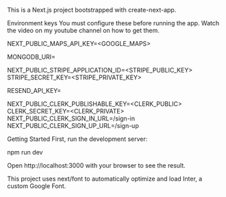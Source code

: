 This is a Next.js project bootstrapped with create-next-app.

Environment keys
You must configure these before running the app. Watch the video on my youtube channel on how to get them.

NEXT_PUBLIC_MAPS_API_KEY=<GOOGLE_MAPS>

MONGODB_URI=

NEXT_PUBLIC_STRIPE_APPLICATION_ID=<STRIPE_PUBLIC_KEY> STRIPE_SECRET_KEY=<STRIPE_PRIVATE_KEY>

RESEND_API_KEY=

NEXT_PUBLIC_CLERK_PUBLISHABLE_KEY=<CLERK_PUBLIC> CLERK_SECRET_KEY=<CLERK_PRIVATE> NEXT_PUBLIC_CLERK_SIGN_IN_URL=/sign-in NEXT_PUBLIC_CLERK_SIGN_UP_URL=/sign-up

Getting Started
First, run the development server:

npm run dev

Open http://localhost:3000 with your browser to see the result.


This project uses next/font to automatically optimize and load Inter, a custom Google Font.
